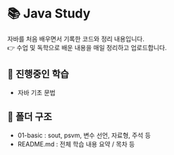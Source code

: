 # 📚 Java Study
자바를 처음 배우면서 기록한 코드와 정리 내용입니다.  
👉 수업 및 독학으로 배운 내용을 매일 정리하고 업로드합니다.

## 📌 진행중인 학습
- 자바 기초 문법
      
## 📁 폴더 구조
- 01-basic : sout, psvm, 변수 선언, 자료형, 주석 등
- README.md : 전체 학습 내용 요약 / 목차 등
